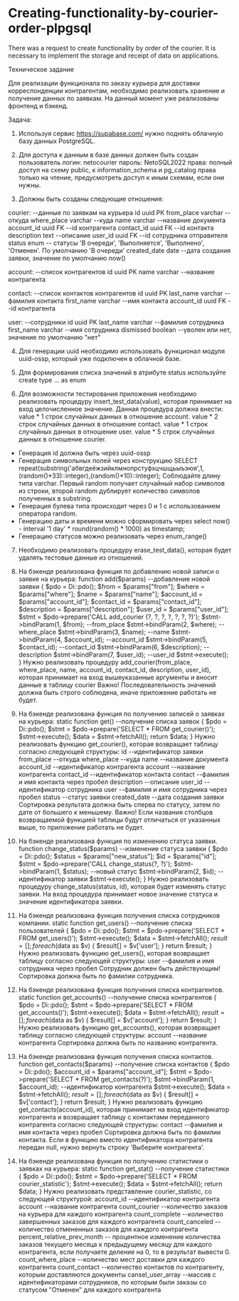 # Creating-functionality-by-courier-order-plpgsql
There was a request to create functionality by order of the courier. It is necessary to implement the storage and receipt of data on applications.

Техническое задание 


Для реализации функционала по заказу курьера для доставки корреспонденции контрагентам, необходимо реализовать хранение и получение данных по заявкам.
На данный момент уже реализованы фронтенд и бэкенд.

Задача: 
1. Используя сервис https://supabase.com/ нужно поднять облачную базу данных PostgreSQL.

2. Для доступа к данным в базе данных должен быть создан пользователь 
логин: netocourier
пароль: NetoSQL2022
права: полный доступ на схему public, к information_schema и pg_catalog права только на чтение, предусмотреть доступ к иным схемам, если они нужны. 

3. Должны быть созданы следующие отношения:

courier: --данные по заявкам на курьера
id uuid PK
from_place varchar --откуда
where_place varchar --куда
name varchar --название документа
account_id uuid FK --id контрагента
contact_id uuid FK --id контакта 
description text --описание
user_id uuid FK --id сотрудника отправителя
status enum -- статусы 'В очереди', 'Выполняется', 'Выполнено', 'Отменен'. По умолчанию 'В очереди'
created_date date --дата создания заявки, значение по умолчанию now()

account: --список контрагентов
id uuid PK
name varchar --название контрагента

contact: --список контактов контрагентов
id uuid PK
last_name varchar --фамилия контакта
first_name varchar --имя контакта
account_id uuid FK --id контрагента

user: --сотрудники
id uuid PK
last_name varchar --фамилия сотрудника
first_name varchar --имя сотрудника
dismissed boolean --уволен или нет, значение по умолчанию "нет"

4. Для генерации uuid необходимо использовать функционал модуля uuid-ossp, который уже подключен в облачной базе.

5. Для формирования списка значений в атрибуте status используйте create type ... as enum 

6. Для возможности тестирования приложения необходимо реализовать процедуру insert_test_data(value), которая принимает на вход целочисленное значение.
Данная процедура должна внести:
value * 1 строк случайных данных в отношение account.
value * 2 строк случайных данных в отношение contact.
value * 1 строк случайных данных в отношение user.
value * 5 строк случайных данных в отношение courier.
- Генерация id должна быть через uuid-ossp
- Генерация символьных полей через конструкцию SELECT repeat(substring('абвгдеёжзийклмнопрстуфхцчшщьыъэюя',1,(random()*33)::integer),(random()*10)::integer);
Соблюдайте длину типа varchar. Первый random получает случайный набор символов из строки, второй random дублирует количество символов полученных в substring.
- Генерация булева типа происходит через 0 и 1 с использованием оператора random.
- Генерацию даты и времени можно сформировать через select now() - interval '1 day' * round(random() * 1000) as timestamp;
- Генерацию статусов можно реализовать через enum_range()

7. Необходимо реализовать процедуру erase_test_data(), которая будет удалять тестовые данные из отношений.

8. На бэкенде реализована функция по добавлению новой записи о заявке на курьера:
function add($params) --добавление новой заявки
    {
        $pdo = Di::pdo();
        $from = $params["from"]; 
        $where = $params["where"]; 
        $name = $params["name"]; 
        $account_id = $params["account_id"]; 
        $contact_id = $params["contact_id"]; 
        $description = $params["description"]; 
        $user_id = $params["user_id"]; 
        $stmt = $pdo->prepare('CALL add_courier (?, ?, ?, ?, ?, ?, ?)');
        $stmt->bindParam(1, $from); --from_place
        $stmt->bindParam(2, $where); --where_place
        $stmt->bindParam(3, $name); --name
        $stmt->bindParam(4, $account_id); --account_id
        $stmt->bindParam(5, $contact_id); --contact_id
        $stmt->bindParam(6, $description); --description
        $stmt->bindParam(7, $user_id); --user_id
        $stmt->execute();
    }
Нужно реализовать процедуру add_courier(from_place, where_place, name, account_id, contact_id, description, user_id), 
которая принимает на вход вышеуказанные аргументы и вносит данные в таблицу courier
Важно! Последовательность значений должна быть строго соблюдена, иначе приложение работать не будет.

9. На бэкенде реализована функция по получению записей о заявках на курьера: 
static function get() --получение списка заявок
    {
        $pdo = Di::pdo();
        $stmt = $pdo->prepare('SELECT * FROM get_courier()');
        $stmt->execute();
        $data = $stmt->fetchAll();
        return $data;
    }
Нужно реализовать функцию get_courier(), которая возвращает таблицу согласно следующей структуры:
id --идентификатор заявки
from_place --откуда
where_place --куда
name --название документа
account_id --идентификатор контрагента
account --название контрагента
contact_id --идентификатор контакта
contact --фамилия и имя контакта через пробел
description --описание
user_id --идентификатор сотрудника
user --фамилия и имя сотрудника через пробел
status --статус заявки
created_date --дата создания заявки
Сортировка результата должна быть сперва по статусу, затем по дате от большего к меньшему.
Важно! Если названия столбцов возвращаемой функцией таблицы будут отличаться от указанных выше, то приложение работать не будет.

10. На бэкенде реализована функция по изменению статуса заявки.
function change_status($params) --изменение статуса заявки
    {
        $pdo = Di::pdo();
        $status = $params["new_status"];
        $id = $params["id"];
        $stmt = $pdo->prepare('CALL change_status(?, ?)');
        $stmt->bindParam(1, $status); --новый статус
        $stmt->bindParam(2, $id); --идентификатор заявки
        $stmt->execute();
    }
Нужно реализовать процедуру change_status(status, id), которая будет изменять статус заявки. На вход процедура принимает новое значение статуса и значение идентификатора заявки.


11. На бэкенде реализована функция получения списка сотрудников компании.
static function get_users() --получение списка пользователей
    {
        $pdo = Di::pdo();
        $stmt = $pdo->prepare('SELECT * FROM get_users()');
        $stmt->execute();
        $data = $stmt->fetchAll();
        $result = [];
        foreach ($data as $v) {
            $result[] = $v['user'];
        }
        return $result;
    }
Нужно реализовать функцию get_users(), которая возвращает таблицу согласно следующей структуры:
user --фамилия и имя сотрудника через пробел 
Сотрудник должен быть действующим! Сортировка должна быть по фамилии сотрудника.

12. На бэкенде реализована функция получения списка контрагентов.
static function get_accounts() --получение списка контрагентов
    {
        $pdo = Di::pdo();
        $stmt = $pdo->prepare('SELECT * FROM get_accounts()');
        $stmt->execute();
        $data = $stmt->fetchAll();
        $result = [];
        foreach ($data as $v) {
            $result[] = $v['account'];
        }
        return $result;
    }
Нужно реализовать функцию get_accounts(), которая возвращает таблицу согласно следующей структуры:
account --название контрагента 
Сортировка должна быть по названию контрагента.

13. На бэкенде реализована функция получения списка контактов.
function get_contacts($params) --получение списка контактов
    {
        $pdo = Di::pdo();
        $account_id = $params["account_id"]; 
        $stmt = $pdo->prepare('SELECT * FROM get_contacts(?)');
        $stmt->bindParam(1, $account_id); --идентификатор контрагента
        $stmt->execute();
        $data = $stmt->fetchAll();
        $result = [];
        foreach ($data as $v) {
            $result[] = $v['contact'];
        }
        return $result;
    }
Нужно реализовать функцию get_contacts(account_id), которая принимает на вход идентификатор контрагента и возвращает таблицу с контактами переданного контрагента согласно следующей структуры:
contact --фамилия и имя контакта через пробел 
Сортировка должна быть по фамилии контакта. Если в функцию вместо идентификатора контрагента передан null, нужно вернуть строку 'Выберите контрагента'.

14. На бэкенде реализована функция по получению статистики о заявках на курьера: 
static function get_stat() --получение статистики
    {
        $pdo = Di::pdo();
        $stmt = $pdo->prepare('SELECT * FROM courier_statistic');
        $stmt->execute();
        $data = $stmt->fetchAll();
        return $data;
    }
Нужно реализовать представление courier_statistic, со следующей структурой:
account_id --идентификатор контрагента
account --название контрагента
count_courier --количество заказов на курьера для каждого контрагента
count_complete --количество завершенных заказов для каждого контрагента
count_canceled --количество отмененных заказов для каждого контрагента
percent_relative_prev_month -- процентное изменение количества заказов текущего месяца к предыдущему месяцу для каждого контрагента, если получаете деление на 0, то в результат вывести 0.
count_where_place --количество мест доставки для каждого контрагента
count_contact --количество контактов по контрагенту, которым доставляются документы
cansel_user_array --массив с идентификаторами сотрудников, по которым были заказы со статусом "Отменен" для каждого контрагента

